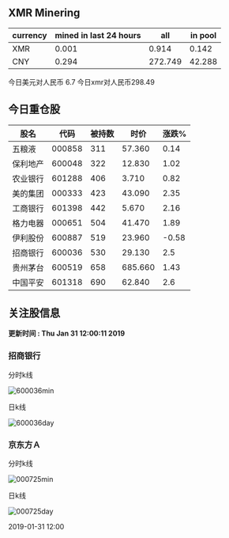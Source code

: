 ## XMR Minering

|currency|mined in last 24 hours|all|in pool|
|---|---|---|---|
|XMR|0.001|0.914|0.142|
|CNY|0.294|272.749|42.288|

今日美元对人民币 6.7	今日xmr对人民币298.49


## 今日重仓股 

|股名|代码|被持数|时价|涨跌%|
|---|---|---|---|---|
|五粮液|000858|311|57.360|0.14|
|保利地产|600048|322|12.830|1.02|
|农业银行|601288|406|3.710|0.82|
|美的集团|000333|423|43.090|2.35|
|工商银行|601398|442|5.670|2.16|
|格力电器|000651|504|41.470|1.89|
|伊利股份|600887|519|23.960|-0.58|
|招商银行|600036|530|29.130|2.5|
|贵州茅台|600519|658|685.660|1.43|
|中国平安|601318|690|62.840|2.6|

## 关注股信息
**更新时间 : Thu Jan 31 12:00:11 2019**
### 招商银行 
分时k线

![600036min](http://image.sinajs.cn/newchart/min/n/sh600036.gif)

日k线

![600036day](http://image.sinajs.cn/newchart/daily/n/sh600036.gif)

### 京东方Ａ 
分时k线

![000725min](http://image.sinajs.cn/newchart/min/n/sz000725.gif)

日k线

![000725day](http://image.sinajs.cn/newchart/daily/n/sz000725.gif)

2019-01-31 12:00